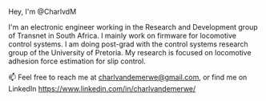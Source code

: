 Hey, I'm @CharlvdM

I'm an electronic engineer working in the Research and Development group of Transnet in South Africa. I mainly work on firmware for locomotive control systems. I am doing post-grad with the control systems research group of the University of Pretoria. My research is focused on locomotive adhesion force estimation for slip control.

📫 Feel free to reach me at charlvandemerwe@gmail.com, or find me on LinkedIn https://www.linkedin.com/in/charlvandemerwe/

